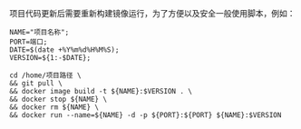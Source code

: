 项目代码更新后需要重新构建镜像运行，为了方便以及安全一般使用脚本，例如：

```shell
NAME="项目名称";
PORT=端口;
DATE=$(date +%Y%m%d%H%M%S);
VERSION=${1:-$DATE};

cd /home/项目路径 \
&& git pull \
&& docker image build -t ${NAME}:$VERSION . \
&& docker stop ${NAME} \
&& docker rm ${NAME} \
&& docker run --name=${NAME} -d -p ${PORT}:${PORT} ${NAME}:$VERSION
```
